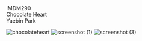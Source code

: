 <div>IMDM290</div>
<div></div>
<div>Chocolate Heart</div>
<div></div>
<div>Yaebin Park</div>

![chocolateheart](https://github.com/user-attachments/assets/13624d75-386a-428b-9f1a-26c5f4ca187d)
![screenshot (1)](https://github.com/user-attachments/assets/12b0bd98-05e8-4d3a-a562-adddb0820e18)
![screenshot (3)](https://github.com/user-attachments/assets/c1caa55d-c0f5-4647-868a-c8c03cd57605)
